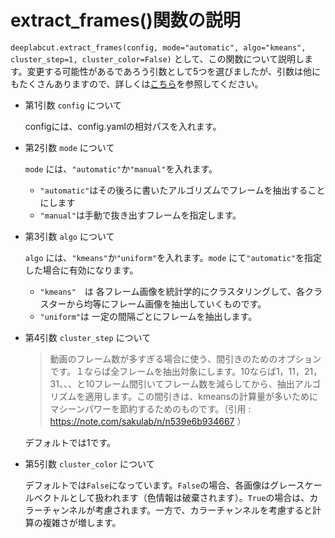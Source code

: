 # extract_frames()関数の説明

`deeplabcut.extract_frames(config,
    mode="automatic",
    algo="kmeans",
    cluster_step=1,
    cluster_color=False)`
として、この関数について説明します。変更する可能性があるであろう引数として5つを選びましたが、引数は他にもたくさんありますので、詳しくは[こちら](https://github.com/DeepLabCut/DeepLabCut/blob/master/deeplabcut/generate_training_dataset/frame_extraction.py)を参照してください。

* 第1引数 `config` について

    configには、config.yamlの相対パスを入れます。

  
* 第2引数 `mode` について

    `mode` には、`"automatic"`か`"manual"`を入れます。

  * `"automatic"`はその後ろに書いたアルゴリズムでフレームを抽出することにします
  * `"manual"`は手動で抜き出すフレームを指定します。

  
* 第3引数 `algo` について

    `algo` には、`"kmeans"`か`"uniform"`を入れます。`mode` にて`"automatic"`を指定した場合に有効になります。

  * `"kmeans"`　は 各フレーム画像を統計学的にクラスタリングして、各クラスターから均等にフレーム画像を抽出していくものです。
  * `"uniform"`は 一定の間隔ごとにフレームを抽出します。

  
* 第4引数 `cluster_step` について

    > 動画のフレーム数が多すぎる場合に使う、間引きのためのオプションです。１ならば全フレームを抽出対象にします。10ならば1，11，21，31、、、と10フレーム間引いてフレーム数を減らしてから、抽出アルゴリズムを適用します。この間引きは、kmeansの計算量が多いためにマシーンパワーを節約するためのものです。（引用 : https://note.com/sakulab/n/n539e6b934667 ）

  デフォルトでは1です。

  
* 第5引数 `cluster_color` について

    デフォルトでは`False`になっています。`False`の場合、各画像はグレースケールベクトルとして扱われます（色情報は破棄されます）。`True`の場合は、カラーチャンネルが考慮されます。一方で、カラーチャンネルを考慮すると計算の複雑さが増します。

